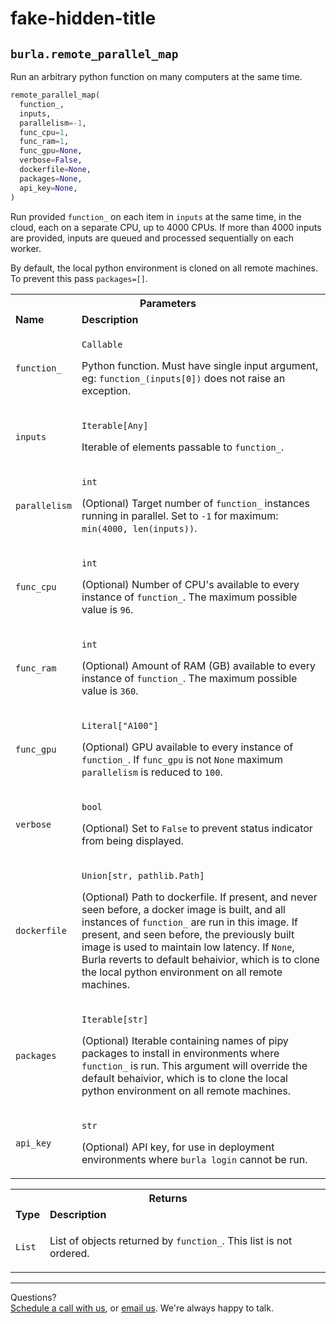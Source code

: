 
# fake-hidden-title

## `burla.remote_parallel_map`

Run an arbitrary python function on many computers at the same time.

```python
remote_parallel_map(
  function_,
  inputs,
  parallelism=-1,
  func_cpu=1,
  func_ram=1,
  func_gpu=None,
  verbose=False,
  dockerfile=None,
  packages=None,
  api_key=None,
)
```

Run provided `function_` on each item in `inputs` at the same time, in the cloud, each on a separate CPU, up to 4000 CPUs. If more than 4000 inputs are provided, inputs are queued and processed sequentially on each worker.

By default, the local python environment is cloned on all remote machines. To prevent this pass <code>packages=[]</code>.

<table>
    <tbody>
        <tr>
            <th colspan="2" style={{ textAlign: 'left' }}><strong>Parameters</strong></th>
        </tr>
        <tr>
            <td><strong>Name</strong></td>
            <td><strong>Description</strong></td>
        </tr>
        <tr>
            <td style={{ verticalAlign: 'top' }}><code>function_</code></td>
            <td>
                <p><code>Callable</code></p>
                <p>Python function. Must have single input argument, eg: <code>function_(inputs[0])</code> does not raise an exception.</p>
            </td>
        </tr>
        <tr>
            <td style={{ verticalAlign: 'top' }}><code>inputs</code></td>
            <td>
                <p><code>Iterable[Any]</code></p>
                <p>Iterable of elements passable to <code>function_</code>.</p>
            </td>
        </tr>
        <tr>
            <td style={{ verticalAlign: 'top' }}><code>parallelism</code></td>
            <td>
                <p><code>int</code></p>
                <p>(Optional) Target number of <code>function_</code> instances running in parallel. Set to <code>-1</code> for maximum: <code>min(4000, len(inputs))</code>.</p>
            </td>
        </tr>
        <tr>
            <td style={{ verticalAlign: 'top' }}><code>func_cpu</code></td>
            <td>
                <p><code>int</code></p>
                <p>(Optional) Number of CPU's available to every instance of <code>function_</code>. The maximum possible value is <code>96</code>.</p>
            </td>
        </tr>
        <tr>
            <td style={{ verticalAlign: 'top' }}><code>func_ram</code></td>
            <td>
                <p><code>int</code></p>
                <p>(Optional) Amount of RAM (GB) available to every instance of <code>function_</code>. The maximum possible value is <code>360</code>.</p>
            </td>
        </tr>
        <tr>
            <td style={{ verticalAlign: 'top' }}><code>func_gpu</code></td>
            <td>
                <p><code>Literal["A100"]</code></p>
                <p>(Optional) GPU available to every instance of <code>function_</code>. If <code>func_gpu</code> is not <code>None</code> maximum <code>parallelism</code> is reduced to <code>100</code>.</p>
            </td>
        </tr>
        <tr>
            <td style={{ verticalAlign: 'top' }}><code>verbose</code></td>
            <td>
                <p><code>bool</code></p>
                <p>(Optional) Set to <code>False</code> to prevent status indicator from being displayed.</p>
            </td>
        </tr>
        <tr>
            <td style={{ verticalAlign: 'top' }}><code>dockerfile</code></td>
            <td>
                <p><code>Union[str, pathlib.Path]</code></p>
                <p>(Optional) Path to dockerfile. If present, and never seen before, a docker image is built, and all instances of <code>function_</code> are run in this image. If present, and seen before, the previously built image is used to maintain low latency. If <code>None</code>, Burla reverts to default behaivior, which is to clone the local python environment on all remote machines.</p>
            </td>
        </tr>
        <tr>
            <td style={{ verticalAlign: 'top' }}><code>packages</code></td>
            <td>
                <p><code>Iterable[str]</code></p>
                <p>(Optional) Iterable containing names of pipy packages to install in environments where <code>function_</code> is run. This argument will override the default behaivior, which is to clone the local python environment on all remote machines.</p>
            </td>
        </tr>
        <tr>
            <td style={{ verticalAlign: 'top' }}><code>api_key</code></td>
            <td>
                <p><code>str</code></p>
                <p>(Optional) API key, for use in deployment environments where <code>burla login</code> cannot be run.</p>
            </td>
        </tr>
    </tbody>
</table>

<table>
    <tbody>
        <tr>
            <th colspan="2" style={{ textAlign: 'left' }}><strong>Returns</strong></th>
        </tr>
        <tr>
            <td><strong>Type</strong></td>
            <td><strong>Description</strong></td>
        </tr>
        <tr>
            <td style={{ verticalAlign: 'top' }}><code>List</code></td>
            <td>
                <p>List of objects returned by <code>function_</code>. This list is not ordered.</p>
            </td>
        </tr>
    </tbody>
</table>

---

Questions?  
[Schedule a call with us](https://cal.com/jakez/burla/), or [email us](mailto:jake@burla.dev). We're always happy to talk.
